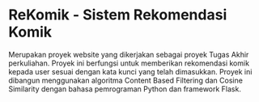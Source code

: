 # ReKomik - Sistem Rekomendasi Komik
Merupakan proyek website yang dikerjakan sebagai proyek Tugas Akhir perkuliahan. Proyek ini berfungsi untuk memberikan rekomendasi komik kepada user sesuai dengan kata kunci yang telah dimasukkan. Proyek ini dibangun menggunakan algoritma Content Based Filtering dan Cosine Similarity dengan bahasa pemrograman Python dan framework Flask.
